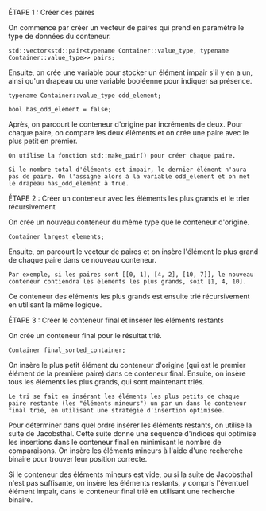 ÉTAPE 1 : Créer des paires

On commence par créer un vecteur de paires qui prend en paramètre le type de données du conteneur.

    std::vector<std::pair<typename Container::value_type, typename Container::value_type>> pairs;

Ensuite, on crée une variable pour stocker un élément impair s'il y en a un, ainsi qu'un drapeau ou une variable booléenne pour indiquer sa présence.

    typename Container::value_type odd_element;

    bool has_odd_element = false;

Après, on parcourt le conteneur d'origine par incréments de deux. Pour chaque paire, on compare les deux éléments et on crée une paire avec le plus petit en premier.

    On utilise la fonction std::make_pair() pour créer chaque paire.

    Si le nombre total d'éléments est impair, le dernier élément n'aura pas de paire. On l'assigne alors à la variable odd_element et on met le drapeau has_odd_element à true.

ÉTAPE 2 : Créer un conteneur avec les éléments les plus grands et le trier récursivement

On crée un nouveau conteneur du même type que le conteneur d'origine.

    Container largest_elements;

Ensuite, on parcourt le vecteur de paires et on insère l'élément le plus grand de chaque paire dans ce nouveau conteneur.

    Par exemple, si les paires sont [[0, 1], [4, 2], [10, 7]], le nouveau conteneur contiendra les éléments les plus grands, soit [1, 4, 10].

Ce conteneur des éléments les plus grands est ensuite trié récursivement en utilisant la même logique.

ÉTAPE 3 : Créer le conteneur final et insérer les éléments restants

On crée un conteneur final pour le résultat trié.

    Container final_sorted_container;

On insère le plus petit élément du conteneur d'origine (qui est le premier élément de la première paire) dans ce conteneur final. Ensuite, on insère tous les éléments les plus grands, qui sont maintenant triés.

    Le tri se fait en insérant les éléments les plus petits de chaque paire restante (les "éléments mineurs") un par un dans le conteneur final trié, en utilisant une stratégie d'insertion optimisée.

Pour déterminer dans quel ordre insérer les éléments restants, on utilise la suite de Jacobsthal. Cette suite donne une séquence d'indices qui optimise les insertions dans le conteneur final en minimisant le nombre de comparaisons. On insère les éléments mineurs à l'aide d'une recherche binaire pour trouver leur position correcte.

Si le conteneur des éléments mineurs est vide, ou si la suite de Jacobsthal n'est pas suffisante, on insère les éléments restants, y compris l'éventuel élément impair, dans le conteneur final trié en utilisant une recherche binaire.

